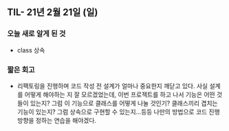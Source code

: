 ## TIL- 21년 2월 21일 (일)

### 오늘 새로 알게 된 것

- class 상속

### 짧은 회고

- 리팩토링을 진행하며 코드 작성 전 설계가 얼마나 중요한지 깨닫고 있다. 사실 설계를 어떻게 해야하는 지 잘 모르겠었는데, 이번 프로젝트를 하고 나서 기능은 어떤 것 들이 있는지? 그럼 이 기능으로 클래스를 어떻게 나눌 것인기? 클래스끼리 겹치는 기능이 있는지? 그럼 상속으로 구현할 수 있는지...등등 나만의 방법으로 코드 진행 방향을 정하는 연습을 해야겠다.

